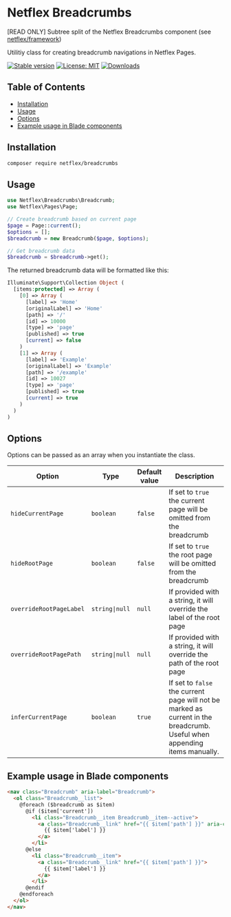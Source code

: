 # Netflex Breadcrumbs

[READ ONLY] Subtree split of the Netflex Breadcrumbs component (see [netflex/framework](https://github.con/netflex-sdk/framework))

Utilitiy class for creating breadcrumb navigations in Netflex Pages.

<a href="https://packagist.org/packages/netflex/breadcrumbs"><img src="https://img.shields.io/packagist/v/netflex/breadcrumbs?label=stable" alt="Stable version"></a>
<a href="https://opensource.org/licenses/MIT"><img src="https://img.shields.io/github/license/netflex-sdk/breadcrumbs.svg" alt="License: MIT"></a>
<a href="https://packagist.org/packages/netflex/breadcrumbs/stats"><img src="https://img.shields.io/packagist/dm/netflex/breadcrumbs" alt="Downloads"></a>

## Table of Contents

  * [Installation](#installation)
  * [Usage](#usage)
  * [Options](#options)
  * [Example usage in Blade components](#example-usage-in-blade-components)

## Installation

```bash
composer require netflex/breadcrumbs
```

## Usage
```php
use Netflex\Breadcrumbs\Breadcrumb;
use Netflex\Pages\Page;

// Create breadcrumb based on current page
$page = Page::current();
$options = [];
$breadcrumb = new Breadcrumb($page, $options);

// Get breadcrumb data
$breadcrumb = $breadcrumb->get();
```
 
The returned breadcrumb data will be formatted like this:
```php
Illuminate\Support\Collection Object ( 
  [items:protected] => Array ( 
    [0] => Array ( 
      [label] => 'Home'
      [originalLabel] => 'Home'
      [path] => '/'
      [id] => 10000 
      [type] => 'page'
      [published] => true 
      [current] => false
    ) 
    [1] => Array ( 
      [label] => 'Example' 
      [originalLabel] => 'Example' 
      [path] => '/example' 
      [id] => 10027 
      [type] => 'page' 
      [published] => true 
      [current] => true
    )
  )
)
```

## Options
Options can be passed as an array when you instantiate the class.

| Option | Type | Default value | Description |
|---|---|---|---|
| `hideCurrentPage` | `boolean` | `false` | If set to `true` the current page will be omitted from the breadcrumb |
| `hideRootPage` | `boolean` | `false` | If set to `true` the root page will be omitted from the breadcrumb |
| `overrideRootPageLabel` | `string\|null` | `null` | If provided with a string, it will override the label of the root page |
| `overrideRootPagePath` | `string\|null` | `null` | If provided with a string, it will override the path of the root page |
| `inferCurrentPage` | `boolean` | `true` | If set to `false` the current page will not be marked as current in the breadcrumb. Useful when appending items manually. |

## Example usage in Blade components
```html
<nav class="Breadcrumb" aria-label="Breadcrumb">
  <ol class="Breadcrumb__list">
    @foreach ($breadcrumb as $item)
      @if ($item['current'])
        <li class="Breadcrumb__item Breadcrumb__item--active">
          <a class="Breadcrumb__link" href="{{ $item['path'] }}" aria-current="page">
            {{ $item['label'] }}
          </a>
        </li>
      @else
        <li class="Breadcrumb__item">
          <a class="Breadcrumb__link" href="{{ $item['path'] }}">
            {{ $item['label'] }}
          </a>
        </li>
      @endif
    @endforeach
  </ol>
</nav>
```